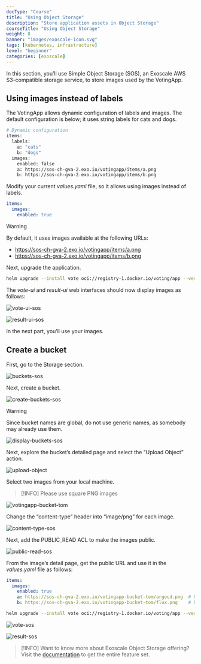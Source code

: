 ```yaml
---
docType: "Course"
title: "Using Object Storage"
description: "Store application assets in Object Storage"
courseTitle: "Using Object Storage"
weight: 8
banner: "images/exoscale-icon.svg"
tags: [kubernetes, infrastructure]
level: "beginner"
categories: [exoscale]
---
```


In this section, you’ll use Simple Object Storage (SOS), an Exoscale AWS S3-compatible storage service, to store images used by the VotingApp.

## Using images instead of labels

The VotingApp allows dynamic configuration of labels and images. The default configuration is below; it uses string labels for cats and dogs.

```bash
# Dynamic configuration
items:
  labels:
    a: "cats"
    b: "dogs"
  images:
    enabled: false
    a: https://sos-ch-gva-2.exo.io/votingapp/items/a.png
    b: https://sos-ch-gva-2.exo.io/votingapp/items/b.png
```

Modify your current *values.yaml* file, so it allows using images instead of labels.

```yaml {filename="values.yaml"}
items:
  images:
    enabled: true
```

> [!WARNING]
> By default, it uses images available at the following URLs:
> - https://sos-ch-gva-2.exo.io/votingapp/items/a.png
> - https://sos-ch-gva-2.exo.io/votingapp/items/b.png

Next, upgrade the application.

```bash
helm upgrade --install vote oci://registry-1.docker.io/voting/app --version v1.0.36 --namespace vote --create-namespace -f values.yaml
```

The *vote-ui* and *result-ui* web interfaces should now display images as follows:

![vote-ui-sos](vote-ui-sos.png)

![result-ui-sos](result-ui-sos.png)

In the next part, you’ll use your images.

## Create a bucket

First, go to the Storage section.

![buckets-sos](buckets-sos.png)

Next, create a bucket.

![create-buckets-sos](create-buckets-sos.png)

> [!WARNING]
> Since bucket names are global, do not use generic names, as somebody may already use them.

![display-buckets-sos](display-buckets-sos.png)

Next, explore the bucket’s detailed page and select the “Upload Object” action.

![upload-object](upload-object.png)

Select two images from your local machine.

> [!INFO]
> Please use square PNG images

![votingapp-bucket-tom](votingapp-bucket-tom.png)

Change the “content-type” header into “image/png” for each image.

![content-type-sos](content-type-sos.png)

Next, add the PUBLIC_READ ACL to make the images public.

![public-read-sos](public-read-sos.png)

From the image’s detail page, get the public URL and use it in the *values.yaml* file as follows:

```yaml {filename="values.yaml"}
items:
  images:
    enabled: true
    a: https://sos-ch-gva-2.exo.io/votingapp-bucket-tom/argocd.png  # Use the URL of your image
    b: https://sos-ch-gva-2.exo.io/votingapp-bucket-tom/flux.png    # Use the URL of your image
```

```bash
helm upgrade --install vote oci://registry-1.docker.io/voting/app --version v1.0.36 --namespace vote --create-namespace -f values.yaml
```

![vote-sos](vote-sos.png)

![result-sos](result-sos.png)

> [!INFO]
> Want to know more about Exoscale Object Storage offering? Visit the [documentation](https://community.exoscale.com/product/storage/) to get the entire feature set.

